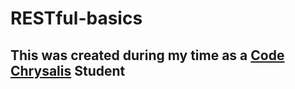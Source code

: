 # RESTful-basics
## This was created during my time as a [Code Chrysalis](https://codechrysalis.io) Student
